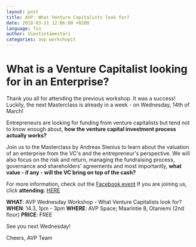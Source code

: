 ```yaml
---
layout: post
title: AVP: What Venture Capitalists look for?
date: 2018-03-11 12:06:00 +0200
language: fin
author: Viestintämestari
categories: avp workshopit
---
```

# What is a Venture Capitalist looking for in an Enterprise?
 
Thank you all for attending the previous workshop. It was a success!
Luckily, the next Masterclass is already in a week - on Wednesday, 14th of March!
 
Entrepreneurs are looking for funding from venture capitalists but tend not to know enough about, **how the venture capital investment process actually works?**
 
Join us to the Masterclass by Andreas Stenius to learn about the valuation of an enterprise from the VC's and the entrepreneur's perspective. We will also focus on the risk and return, managing the fundraising process, governance and shareholders' agreements and most importantly,
**what value - if any - will the VC bring on top of the cash?**
 
For more information, check out the [Facebook event](https://www.facebook.com/events/374966702980901/)
If you are joining us, click **attending**: [HERE](https://www.facebook.com/events/374966702980901/)
 
**WHAT**: AVP Wednesday Workshop - What Venture Capitalists look for?
**WHEN**: 14.3, 1pm - 3pm
**WHERE**: AVP Space; Maarintie 8, Otaniemi (2nd floor)
**PRICE**: FREE


See you next Wednesday!

Cheers,
AVP Team